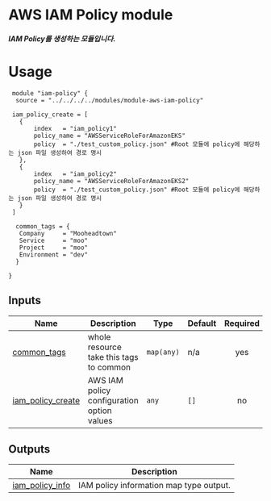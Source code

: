 <!-- BEGIN_TF_DOCS -->
# AWS IAM Policy module

##### IAM Policy를 생성하는 모듈입니다.

 # Usage
 ```
  module "iam-policy" {
   source = "../../../../modules/module-aws-iam-policy"
   
  iam_policy_create = [
    {
        index   = "iam_policy1"
        policy_name = "AWSServiceRoleForAmazonEKS"
        policy  = "./test_custom_policy.json" #Root 모듈에 policy에 해당하는 json 파일 생성하여 경로 명시
    },
    {
        index   = "iam_policy2"
        policy_name = "AWSServiceRoleForAmazonEKS2"
        policy  = "./test_custom_policy.json" #Root 모듈에 policy에 해당하는 json 파일 생성하여 경로 명시
    }
  ]

   common_tags = {
    Company     = "Mooheadtown"
    Service     = "moo"
    Project     = "moo"
    Environment = "dev"
   }

}
 ```

## Inputs

| Name | Description | Type | Default | Required |
|------|-------------|------|---------|:--------:|
| <a name="input_common_tags"></a> [common\_tags](#input\_common\_tags) | whole resource take this tags to common | `map(any)` | n/a | yes |
| <a name="input_iam_policy_create"></a> [iam\_policy\_create](#input\_iam\_policy\_create) | AWS IAM policy configuration option values | `any` | `[]` | no |

## Outputs

| Name | Description |
|------|-------------|
| <a name="output_iam_policy_info"></a> [iam\_policy\_info](#output\_iam\_policy\_info) | IAM policy information map type output. |
<!-- END_TF_DOCS -->